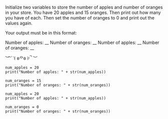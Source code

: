 Initialize two variables to store the number of apples and number of oranges in your store. You have 20 apples and 15 oranges.
Then print out how many you have of each. Then set the number of oranges to 0 and print out the values again.

Your output must be in this format:

Number of apples: __
Number of oranges: __
Number of apples: __
Number of oranges: __

︶ ͡ ۫ ˓꒰ ʚᄋɞ ꒱˒ ۫ ͡ ︶

```
num_apples = 20
print("Number of apples: " + str(num_apples))

num_oranges = 15
print("Number of oranges: " + str(num_oranges))

num_apples = 20
print("Number of apples: " + str(num_apples))

num_oranges = 0
print("Number of oranges: " + str(num_oranges))
```
